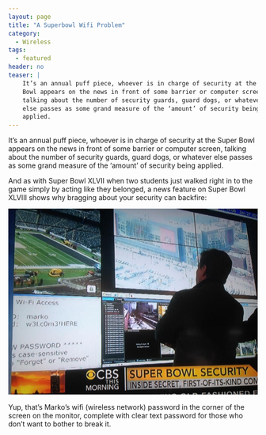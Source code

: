```yaml
---
layout: page
title: "A Superbowl Wifi Problem"
category:
  - Wireless 
tags:
  - featured
header: no
teaser: |
    It’s an annual puff piece, whoever is in charge of security at the Super
    Bowl appears on the news in front of some barrier or computer screen,
    talking about the number of security guards, guard dogs, or whatever
    else passes as some grand measure of the ‘amount’ of security being
    applied.
---
```


It’s an annual puff piece, whoever is in charge of security at the Super
Bowl appears on the news in front of some barrier or computer screen,
talking about the number of security guards, guard dogs, or whatever
else passes as some grand measure of the ‘amount’ of security being
applied.

And as with Super Bowl XLVII when two students just walked right in to
the game simply by acting like they belonged, a news feature on Super
Bowl XLVIII shows why bragging about your security can backfire:

![super-bowl-security-fail](/images/super-bowl-security-fail.jpg)

Yup, that’s Marko’s wifi (wireless network) password in the corner of
the screen on the monitor, complete with clear text password for those
who don’t want to bother to break it.
